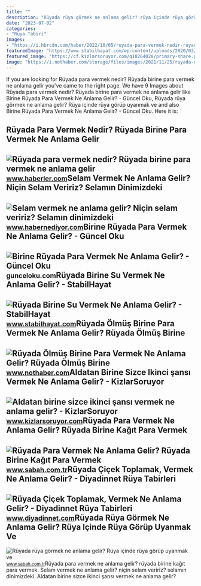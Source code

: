 ```yaml
---
title: ""
description: "Rüyada rüya görmek ne anlama gelir? rüya içinde rüya görüp uyanmak ve"
date: "2023-07-02"
categories:
- "Ruya Tabiri"
images:
- "https://i.hbrcdn.com/haber/2022/10/05/ruyada-para-vermek-nedir-ruyada-birine-para-15337154_3425_amp.jpg"
featuredImage: "https://www.stabilhayat.com/wp-content/uploads/2020/03/rüyada-birine-su-vermek-800x445.jpg"
featured_image: "https://cf.kizlarsoruyor.com/q18264028/primary-share.png?33"
image: "https://i.nothaber.com/storage/files/images/2021/11/25/ruyada-olmus-birine-para-vermek-619f7d75f28a1.jpeg"
---
```


If you are looking for Rüyada para vermek nedir? Rüyada birine para vermek ne anlama gelir you've came to the right page. We have 9 Images about Rüyada para vermek nedir? Rüyada birine para vermek ne anlama gelir like Birine Rüyada Para Vermek Ne Anlama Gelir? - Güncel Oku, Rüyada rüya görmek ne anlama gelir? Rüya içinde rüya görüp uyanmak ve and also Birine Rüyada Para Vermek Ne Anlama Gelir? - Güncel Oku. Here it is:

Rüyada Para Vermek Nedir? Rüyada Birine Para Vermek Ne Anlama Gelir
-------------------------------------------------------------------

 ![Rüyada para vermek nedir? Rüyada birine para vermek ne anlama gelir](https://i.hbrcdn.com/haber/2022/10/05/ruyada-para-vermek-nedir-ruyada-birine-para-15337154_3425_amp.jpg) <small>www.haberler.com</small>Selam Vermek Ne Anlama Gelir? Niçin Selam Veririz? Selamın Dinimizdeki
----------------------------------------------------------------------

 ![Selam vermek ne anlama gelir? Niçin selam veririz? Selamın dinimizdeki](https://www.habernediyor.com/images/haberler/2020/12/selam_vermek_ne_anlama_gelir_nicin_selam_veririz_selamin_dinimizdeki_yeri_ve_onemi_nedir_h51235_18932.jpg) <small>www.habernediyor.com</small>Birine Rüyada Para Vermek Ne Anlama Gelir? - Güncel Oku
-------------------------------------------------------

 ![Birine Rüyada Para Vermek Ne Anlama Gelir? - Güncel Oku](https://gunceloku.com/uploads/birine-ruyada-para-vermek-ne-anlama-gelir-6377c62e69063.jpg) <small>gunceloku.com</small>Rüyada Birine Su Vermek Ne Anlama Gelir? - StabilHayat
------------------------------------------------------

 ![Rüyada Birine Su Vermek Ne Anlama Gelir? - StabilHayat](https://www.stabilhayat.com/wp-content/uploads/2020/03/rüyada-birine-su-vermek-800x445.jpg) <small>www.stabilhayat.com</small>Rüyada Ölmüş Birine Para Vermek Ne Anlama Gelir? Rüyada Ölmüş Birine
--------------------------------------------------------------------

 ![Rüyada Ölmüş Birine Para Vermek Ne Anlama Gelir? Rüyada Ölmüş Birine](https://i.nothaber.com/storage/files/images/2021/11/25/ruyada-olmus-birine-para-vermek-619f7d75f28a1.jpeg) <small>www.nothaber.com</small>Aldatan Birine Sizce Ikinci şansı Vermek Ne Anlama Gelir? - KizlarSoruyor
-------------------------------------------------------------------------

 ![Aldatan birine sizce ikinci şansı vermek ne anlama gelir? - KizlarSoruyor](https://cf.kizlarsoruyor.com/q18264028/primary-share.png?33) <small>www.kizlarsoruyor.com</small>Rüyada Para Vermek Ne Anlama Gelir? Rüyada Birine Kağıt Para Vermek
-------------------------------------------------------------------

 ![Rüyada Para Vermek Ne Anlama Gelir? Rüyada Birine Kağıt Para Vermek](https://iasbh.tmgrup.com.tr/3524ef/650/344/0/101/724/481?u=https://isbh.tmgrup.com.tr/sbh/2021/09/18/ruyada-para-vermek-ne-anlama-gelir-ruyada-kagit-para-vermek-ne-demek-1631947975341.jpg) <small>www.sabah.com.tr</small>Rüyada Çiçek Toplamak, Vermek Ne Anlama Gelir? - Diyadinnet Rüya Tabirleri
--------------------------------------------------------------------------

 ![Rüyada Çiçek Toplamak, Vermek Ne Anlama Gelir? - Diyadinnet Rüya Tabirleri](https://www.diyadinnet.com/d/ruya/ruyada-cicek-toplamak-vermek-ne-anlama-gelir-3851.jpg) <small>www.diyadinnet.com</small>Rüyada Rüya Görmek Ne Anlama Gelir? Rüya Içinde Rüya Görüp Uyanmak Ve
---------------------------------------------------------------------

 ![Rüyada rüya görmek ne anlama gelir? Rüya içinde rüya görüp uyanmak ve](https://iasbh.tmgrup.com.tr/f37788/650/344/0/13/724/393?u=https://isbh.tmgrup.com.tr/sbh/2021/09/21/ruyada-ruya-gormek-ne-anlama-gelir-ruya-icinde-ruya-gorup-uyanmak-ne-demek-1632207405589.jpg) <small>www.sabah.com.tr</small>Rüyada para vermek ne anlama gelir? rüyada birine kağıt para vermek. Selam vermek ne anlama gelir? niçin selam veririz? selamın dinimizdeki. Aldatan birine sizce ikinci şansı vermek ne anlama gelir?
